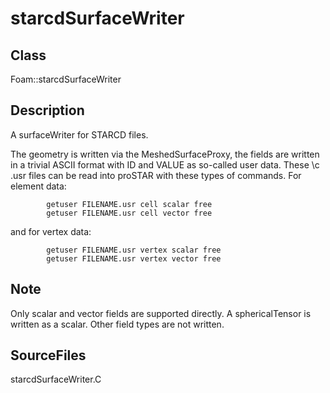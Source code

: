 # starcdSurfaceWriter 
## Class
Foam::starcdSurfaceWriter

## Description
A surfaceWriter for STARCD files.

The geometry is written via the MeshedSurfaceProxy, the fields
are written in a trivial ASCII format with ID and VALUE as
so-called user data. These \c .usr files can be read into proSTAR
with these types of commands. For element data:
```
        getuser FILENAME.usr cell scalar free
        getuser FILENAME.usr cell vector free
```
and for vertex data:
```
        getuser FILENAME.usr vertex scalar free
        getuser FILENAME.usr vertex vector free
```

## Note
Only scalar and vector fields are supported directly.
A sphericalTensor is written as a scalar.
Other field types are not written.

## SourceFiles
starcdSurfaceWriter.C

